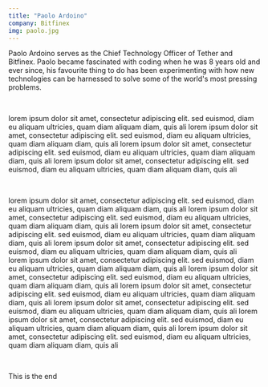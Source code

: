 ```yaml
---
title: "Paolo Ardoino"
company: Bitfinex
img: paolo.jpg
---
```


Paolo Ardoino serves as the Chief Technology Officer of Tether and Bitfinex. Paolo became fascinated with coding when he
was 8 years old and ever since, his favourite thing to do has been experimenting with how new technologies can be
harnessed to solve some of the world's most pressing problems.

<br>

lorem ipsum dolor sit amet, consectetur adipiscing elit. sed euismod, diam eu aliquam ultricies, quam diam aliquam diam,
quis ali
lorem ipsum dolor sit amet, consectetur adipiscing elit. sed euismod, diam eu aliquam ultricies, quam diam aliquam diam,
quis ali
lorem ipsum dolor sit amet, consectetur adipiscing elit. sed euismod, diam eu aliquam ultricies, quam diam aliquam diam,
quis ali
lorem ipsum dolor sit amet, consectetur adipiscing elit. sed euismod, diam eu aliquam ultricies, quam diam aliquam diam,
quis ali

<br>

lorem ipsum dolor sit amet, consectetur adipiscing elit. sed euismod, diam eu aliquam ultricies, quam diam aliquam diam,
quis ali
lorem ipsum dolor sit amet, consectetur adipiscing elit. sed euismod, diam eu aliquam ultricies, quam diam aliquam diam,
quis ali
lorem ipsum dolor sit amet, consectetur adipiscing elit. sed euismod, diam eu aliquam ultricies, quam diam aliquam diam,
quis ali
lorem ipsum dolor sit amet, consectetur adipiscing elit. sed euismod, diam eu aliquam ultricies, quam diam aliquam diam,
quis ali
<br>
lorem ipsum dolor sit amet, consectetur adipiscing elit. sed euismod, diam eu aliquam ultricies, quam diam aliquam diam,
quis ali
lorem ipsum dolor sit amet, consectetur adipiscing elit. sed euismod, diam eu aliquam ultricies, quam diam aliquam diam,
quis ali
lorem ipsum dolor sit amet, consectetur adipiscing elit. sed euismod, diam eu aliquam ultricies, quam diam aliquam diam,
quis ali
lorem ipsum dolor sit amet, consectetur adipiscing elit. sed euismod, diam eu aliquam ultricies, quam diam aliquam diam,
quis ali
lorem ipsum dolor sit amet, consectetur adipiscing elit. sed euismod, diam eu aliquam ultricies, quam diam aliquam diam,
quis ali
lorem ipsum dolor sit amet, consectetur adipiscing elit. sed euismod, diam eu aliquam ultricies, quam diam aliquam diam,
quis ali

<br>

This is the end